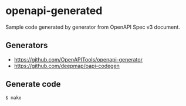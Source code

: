 # openapi-generated

Sample code generated by generator from OpenAPI Spec v3 document.

## Generators

- https://github.com/OpenAPITools/openapi-generator
- https://github.com/deepmap/oapi-codegen

## Generate code

``` console
$ make
```
